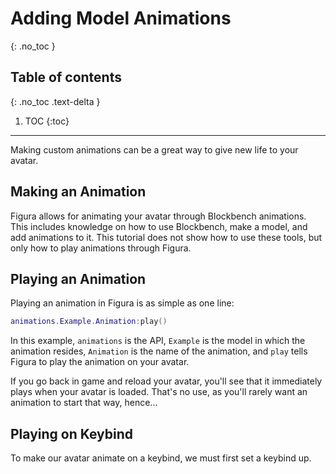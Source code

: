 <!-- ---
layout: default
title: Adding Model Animations
parent: Scripting Tutorials
--- -->

# Adding Model Animations
{: .no_toc }

## Table of contents
{: .no_toc .text-delta }

1. TOC
{:toc}

---

Making custom animations can be a great way to give new life to your avatar.

## Making an Animation

Figura allows for animating your avatar through Blockbench animations. This includes knowledge on how to use Blockbench, make a model, and add animations to it. This tutorial does not show how to use these tools, but only how to play animations through Figura.

## Playing an Animation

Playing an animation in Figura is as simple as one line:

```lua
animations.Example.Animation:play()
```

In this example, `animations` is the API, `Example` is the model in which the animation resides, `Animation` is the name of the animation, and `play` tells Figura to play the animation on your avatar.

If you go back in game and reload your avatar, you'll see that it immediately plays when your avatar is loaded. That's no use, as you'll rarely want an animation to start that way, hence...

## Playing on Keybind

To make our avatar animate on a keybind, we must first set a keybind up.
